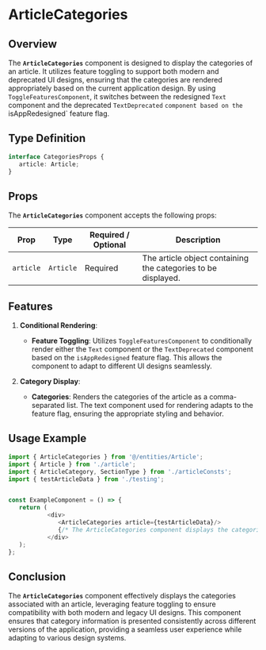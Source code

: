 # ArticleCategories

## Overview
The **`ArticleCategories`** component is designed to display the categories of an article. It utilizes feature toggling to support both modern and deprecated UI designs, ensuring that the categories are rendered appropriately based on the current application design. By using `ToggleFeaturesComponent`,  it switches between the redesigned `Text` component and the deprecated `TextDeprecated` `component based on the `isAppRedesigned` feature flag.

## Type Definition 
```typescript
interface CategoriesProps {
   article: Article;
}
```

## Props
The **`ArticleCategories`** component accepts the following props:

| Prop       | Type      | Required / Optional | Description                                                                   |
|------------|-----------|----------------------|-------------------------------------------------------------------------------|
| `article` | `Article` | Required            | The article object containing the categories to be displayed.|


## Features
1. **Conditional Rendering**:
   - **Feature Toggling**: Utilizes `ToggleFeaturesComponent` to conditionally render either the `Text` component or the `TextDeprecated` component based on the `isAppRedesigned` feature flag.  This allows the component to adapt to different UI designs seamlessly.

2. **Category Display**:
   - **Categories**: Renders the categories of the article as a comma-separated list. The text component used for rendering adapts to the feature flag, ensuring the appropriate styling and behavior.

## Usage Example

```typescript jsx
import { ArticleCategories } from '@/entities/Article';
import { Article } from './article';
import { ArticleCategory, SectionType } from './articleConsts';
import { testArticleData } from './testing';


const ExampleComponent = () => {
   return (
           <div>
              <ArticleCategories article={testArticleData}/>
              {/* The ArticleCategories component displays the categories of the article with adaptive UI rendering */}
           </div>
   );
};
```

## Conclusion
The **`ArticleCategories`** component effectively displays the categories associated with an article, leveraging feature toggling to ensure compatibility with both modern and legacy UI designs. This component ensures that category information is presented consistently across different versions of the application, providing a seamless user experience while adapting to various design systems.
